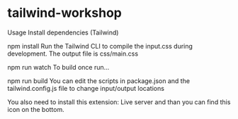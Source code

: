 # tailwind-workshop

Usage
Install dependencies (Tailwind)

npm install
Run the Tailwind CLI to compile the input.css during development. The output file is css/main.css

npm run watch
To build once run...

npm run build
You can edit the scripts in package.json and the tailwind.config.js file to change input/output locations

You also need to install this extension: Live server and than you can find this icon on the bottom.
